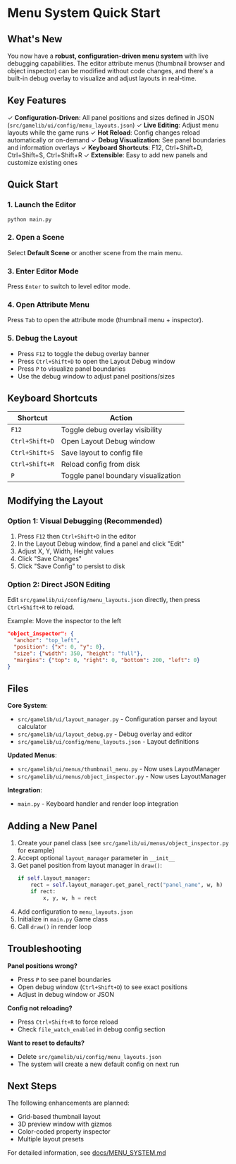 # Menu System Quick Start

## What's New

You now have a **robust, configuration-driven menu system** with live debugging capabilities. The editor attribute menus (thumbnail browser and object inspector) can be modified without code changes, and there's a built-in debug overlay to visualize and adjust layouts in real-time.

## Key Features

✓ **Configuration-Driven**: All panel positions and sizes defined in JSON (`src/gamelib/ui/config/menu_layouts.json`)
✓ **Live Editing**: Adjust menu layouts while the game runs
✓ **Hot Reload**: Config changes reload automatically or on-demand
✓ **Debug Visualization**: See panel boundaries and information overlays
✓ **Keyboard Shortcuts**: F12, Ctrl+Shift+D, Ctrl+Shift+S, Ctrl+Shift+R
✓ **Extensible**: Easy to add new panels and customize existing ones

## Quick Start

### 1. Launch the Editor
```bash
python main.py
```

### 2. Open a Scene
Select **Default Scene** or another scene from the main menu.

### 3. Enter Editor Mode
Press `Enter` to switch to level editor mode.

### 4. Open Attribute Menu
Press `Tab` to open the attribute mode (thumbnail menu + inspector).

### 5. Debug the Layout
- Press `F12` to toggle the debug overlay banner
- Press `Ctrl+Shift+D` to open the Layout Debug window
- Press `P` to visualize panel boundaries
- Use the debug window to adjust panel positions/sizes

## Keyboard Shortcuts

| Shortcut | Action |
|----------|--------|
| `F12` | Toggle debug overlay visibility |
| `Ctrl+Shift+D` | Open Layout Debug window |
| `Ctrl+Shift+S` | Save layout to config file |
| `Ctrl+Shift+R` | Reload config from disk |
| `P` | Toggle panel boundary visualization |

## Modifying the Layout

### Option 1: Visual Debugging (Recommended)
1. Press `F12` then `Ctrl+Shift+D` in the editor
2. In the Layout Debug window, find a panel and click "Edit"
3. Adjust X, Y, Width, Height values
4. Click "Save Changes"
5. Click "Save Config" to persist to disk

### Option 2: Direct JSON Editing
Edit `src/gamelib/ui/config/menu_layouts.json` directly, then press `Ctrl+Shift+R` to reload.

Example: Move the inspector to the left
```json
"object_inspector": {
  "anchor": "top_left",
  "position": {"x": 0, "y": 0},
  "size": {"width": 350, "height": "full"},
  "margins": {"top": 0, "right": 0, "bottom": 200, "left": 0}
}
```

## Files

**Core System**:
- `src/gamelib/ui/layout_manager.py` - Configuration parser and layout calculator
- `src/gamelib/ui/layout_debug.py` - Debug overlay and editor
- `src/gamelib/ui/config/menu_layouts.json` - Layout definitions

**Updated Menus**:
- `src/gamelib/ui/menus/thumbnail_menu.py` - Now uses LayoutManager
- `src/gamelib/ui/menus/object_inspector.py` - Now uses LayoutManager

**Integration**:
- `main.py` - Keyboard handler and render loop integration

## Adding a New Panel

1. Create your panel class (see `src/gamelib/ui/menus/object_inspector.py` for example)
2. Accept optional `layout_manager` parameter in `__init__`
3. Get panel position from layout manager in `draw()`:
   ```python
   if self.layout_manager:
       rect = self.layout_manager.get_panel_rect("panel_name", w, h)
       if rect:
           x, y, w, h = rect
   ```
4. Add configuration to `menu_layouts.json`
5. Initialize in `main.py` Game class
6. Call `draw()` in render loop

## Troubleshooting

**Panel positions wrong?**
- Press `P` to see panel boundaries
- Open debug window (`Ctrl+Shift+D`) to see exact positions
- Adjust in debug window or JSON

**Config not reloading?**
- Press `Ctrl+Shift+R` to force reload
- Check `file_watch_enabled` in debug config section

**Want to reset to defaults?**
- Delete `src/gamelib/ui/config/menu_layouts.json`
- The system will create a new default config on next run

## Next Steps

The following enhancements are planned:
- Grid-based thumbnail layout
- 3D preview window with gizmos
- Color-coded property inspector
- Multiple layout presets

For detailed information, see [docs/MENU_SYSTEM.md](docs/MENU_SYSTEM.md)
